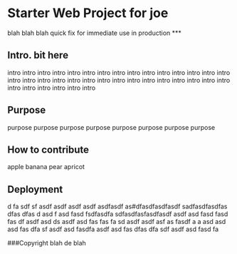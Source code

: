 # Starter Web Project for joe
blah blah blah
quick fix for immediate use in production ***

## Intro. bit here
intro intro intro 
intro intro intro intro intro intro 
intro intro intro intro intro intro intro intro intro 
intro intro intro intro intro intro intro intro intro intro intro intro intro intro intro intro intro intro 

## Purpose
purpose 
purpose 
purpose 
purpose 
purpose 
purpose 
purpose 
purpose 

## How to contribute
apple banana pear apricot

## Deployment
d fa sdf sf asdf asdf asdf asdf asdfasdf as#dfasdfasdfasdf
sadfasdfasdfas
dfas
dfas
d asd
f asd
fasd
fsdfasdfa
sdfasdfasfasdfasdf asdf asd fasd fasd fas df asdf asd
ds asdf asd fas fas fa sd asdf asdf asf as fasdf a
a asd asd asd fas dfa sf asdf asd fasdfa
 asdf asd fas dfas dfa sdf asdf asd fasd fa

 ###Copyright
 blah de blah
